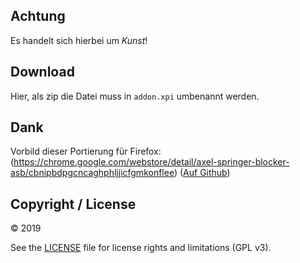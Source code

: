 
## Achtung

Es handelt sich hierbei um *Kunst*!


## Download

Hier, als zip die Datei muss in ```addon.xpi``` umbenannt werden.


## Dank

Vorbild dieser Portierung für Firefox: (https://chrome.google.com/webstore/detail/axel-springer-blocker-asb/cbnipbdpgcncaghphljjicfgmkonflee) ([Auf Github](https://github.com/revengeday/Site-Blocker-for-Google-Chrome))


## Copyright / License

&copy; 2019

See the [LICENSE](LICENSE.txt) file for license rights and limitations (GPL v3).
